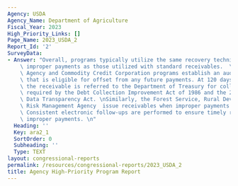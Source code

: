 ```yaml
---
Agency: USDA
Agency_Name: Department of Agriculture
Fiscal_Year: 2023
High_Priority_Links: []
Page_Name: 2023_USDA_2
Report_Id: '2'
SurveyData:
- Answer: "Overall, programs typically utilize the same recovery techniques when recovering\
    \ improper payments as those utilized with standard receivables.  \nFarm Service\
    \ Agency and Commodity Credit Corporation programs establish an audit receivable\
    \ that is eligible for offset from any future payments. At 120 days delinquent,\
    \ the receivable is referred to the Department of Treasury for collection, as\
    \ required by the Debt Collection Improvement Act of 1986 and the 2022 Financial\
    \ Data Transparency Act. \nSimilarly, the Forest Service, Rural Development, and\
    \ Risk Management Agency  issue receivables when improper payments are discovered.\
    \ Consistent electronic follow-ups are performed to ensure timely recovery of\
    \ improper payments. \n"
  Heading: ''
  Key: ara2_1
  SortOrder: 0
  Subheading: ''
  Type: TEXT
layout: congressional-reports
permalink: /resources/congressional-reports/2023_USDA_2
title: Agency High-Priority Program Report
---
```

